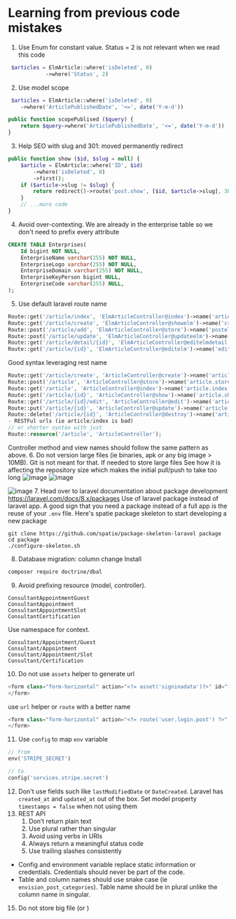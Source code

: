 # Learning from previous code mistakes
1. Use Enum for constant value. Status = 2 is not relevant when we read this code 
```php
 $articles = ElmArticle::where('isDeleted', 0)
            ->where('Status', 2)
```
2. Use model scope 
```php
 $articles = ElmArticle::where('isDeleted', 0)
    ->where('ArticlePublishedDate', '<=', date('Y-m-d'))
```
```php
public function scopePublised ($query) {
    return $query->where('ArticlePublishedDate', '<=', date('Y-m-d'))
}
```
3. Help SEO with slug and 301: moved permanently redirect
```php
public function show ($id, $slug = null) {
    $article = ElmArticle::where('ID', $id)
        ->where('isDeleted', 0)
        ->first();
    if ($article->slug != $slug) {
        return redirect()->route('post.show', [$id, $article->slug], 301);
    }
    // ...more code
}
```
4. Avoid over-contexting. We are already in the enterprise table so we don't need to prefix every attribute
```sql
CREATE TABLE Enterprises(
	Id bigint NOT NULL,
	EnterpriseName varchar(255) NOT NULL,
	EnterpriseLogo varchar(255) NOT NULL,
	EnterpriseDomain varchar(255) NOT NULL,
	EnterpriseKeyPerson bigint NULL,
	EnterpriseCode varchar(255) NULL,
);
``` 
5. Use default laravel route name
```php
Route::get('/article/index', 'ElmArticleController@index')->name('article');
Route::get('/article/create', 'ElmArticleController@showelm')->name('createelm');
Route::post('/article/add', 'ElmArticleController@store')->name('postelm');
Route::post('/article/update', 'ElmArticleController@updateelm')->name('updateelm');
Route::get('/article/detail/{id}', 'ElmArticleController@editelmdetail')->name('editelmdetail');
Route::get('/article/{id}', 'ElmArticleController@editelm')->name('editelm');
```
Good syntax leveraging rest name
```php
Route::get('/article/create', 'ArticleController@create')->name('article.create');
Route::post('/article', 'ArticleController@store')->name('article.store');
Route::get('/article', 'ArticleController@index')->name('article.index');
Route::get('/article/{id}', 'ArticleController@show')->name('article.show');
Route::get('/article/{id}/edit', 'ArticleController@edit')->name('article.edit');
Route::put('/article/{id}', 'ArticleController@update')->name('article.update');
Route::delete('/article/{id}', 'ArticleController@destroy')->name('article.destroy');
- RESTFul urls (ie article/index is bad)
// or shorter syntax with just
Route::resource('/article', 'ArticleController');
```
Controller method and view names should follow the same pattern as above.
6. Do not version large files (ie binaries, apk or any big image > 10MB).
Git is not meant for that. If needed to store large files
See how it is affecting the repository size which makes the initial pull/push to take too long
![image](https://user-images.githubusercontent.com/17571380/116427361-7bdfe000-a833-11eb-9fe6-c714c410a5d4.png)
![image](https://user-images.githubusercontent.com/17571380/116949008-8bff2180-ac70-11eb-8874-cb1d4490d968.png)


![image](https://user-images.githubusercontent.com/17571380/116427894-f3157400-a833-11eb-84d4-ff13ec7fd1e4.png)
7. Head over to laravel documentation about package development
https://laravel.com/docs/8.x/packages
Use of laravel package instead of laravel app.
A good sign that you need a package instead of a full app is the reuse of your `.env` file.
Here's spatie package skeleton to start developing a new package
```
git clone https://github.com/spatie/package-skeleton-laravel package
cd package
./configure-skeleton.sh
``` 
8. Database migration: column change
Install 
```bash
composer require doctrine/dbal
```
9. Avoid prefixing resource (model, controller).
```
ConsultantAppointmentGuest
ConsultantAppointment
ConsultantAppointmentSlot
ConsultantCertification
```
Use namespace for context.
```
Consultant/Appointment/Guest
Consultant/Appointment
Consultant/Appointment/Slot
Consultant/Certification
```
10. Do not use `assets` helper to generate url
```php
<form class="form-horizontal" action="<?= asset('signinadata')?>" id="formdata" method="POST" >
</form>
``` 
use `url` helper or `route` with a better name
```php
<form class="form-horizontal" action="<?= route('user.login.post') ?>" id="formdata" method="POST" >
</form>

```

11. Use `config` to map `env` variable
```php
// from 
env('STRIPE_SECRET')

// to
config('services.stripe.secret')
```
12. Don't use fields such like `lastModifiedDate` or `DateCreated`. Laravel has `created_at` and `updated_at` out of the box. Set model property `timestamps = false` when not using them
13. REST API
    1. Don’t return plain text
    2. Use plural rather than singular
    3. Avoid using verbs in URIs
    4. Always return a meaningful status code
    5. Use trailing slashes consistently
- Config and environment variable replace static information or credentials. Credentials should never be part of the code.
- Table and column names should use snake case (ie `envision_post_categories`). Table name should be in plural unlike the column name in singular.
15. Do not store big file (or )
